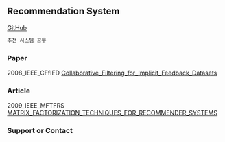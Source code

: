 ## Recommendation System
[GitHub](https://github.com/okso6441-ksh/RecommendationSystem/edit/main/README.md) 

```markdown
추천 시스템 공부
```

### Paper
2008_IEEE_CFfIFD [Collaborative_Filtering_for_Implicit_Feedback_Datasets](https://github.com/okso6441-ksh/RecommendationSystem/tree/main/paper/2008_IEEE_CFfIFD/README.md)
  

### Article
2009_IEEE_MFTFRS [MATRIX_FACTORIZATION_TECHNIQUES_FOR_RECOMMENDER_SYSTEMS](https://github.com/okso6441-ksh/RecommendationSystem/tree/main/article/2009_IEEE_MFTFRS/README.md)

### Support or Contact